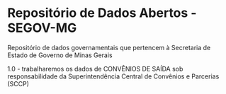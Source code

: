 # Repositório de Dados Abertos - SEGOV-MG
Repositório de dados governamentais que pertencem à Secretaria de Estado de Governo de Minas Gerais

1.0 - trabalharemos os dados de CONVÊNIOS DE SAÍDA sob responsabilidade da Superintendência Central de Convênios e Parcerias (SCCP)
